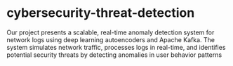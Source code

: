 # cybersecurity-threat-detection
Our project presents a scalable, real-time anomaly detection system for network logs using deep learning autoencoders and Apache Kafka. The system simulates network traffic, processes logs in real-time, and identifies potential security threats by detecting anomalies in user behavior patterns
